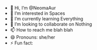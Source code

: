 - 👋 Hi, I’m @NeomaAur
- 👀 I’m interested in Spaces
- 🌱 I’m currently learning Everything
- 💞️ I’m looking to collaborate on Nothing
- 📫 How to reach me blah blah
- 😄 Pronouns: she/her
- ⚡ Fun fact: 

<!---
NeomaAur/NeomaAur is a ✨ special ✨ repository because its `README.md` (this file) appears on your GitHub profile.
You can click the Preview link to take a look at your changes.
--->
